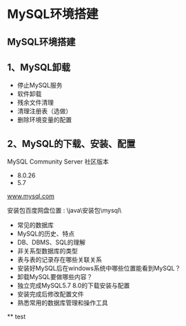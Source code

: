 # MySQL环境搭建

## MySQL环境搭建

## 1、MySQL卸载

* 停止MySQL服务
* 软件卸载
* 残余文件清理
* 清理注册表（选做）
* 删除环境变量的配置



## 2、MySQL的下载、安装、配置

MySQL Community Server 社区版本

* 8.0.26    
* 5.7

www.mysql.com

安装包百度网盘位置 : \java\安装包\mysql\

* 常见的数据库
* MySQL的历史、特点
* DB、DBMS、SQL的理解
* 非关系型数据库的类型
* 表与表的记录存在哪些关联关系
* 安装好MySQL后在windows系统中哪些位置能看到MySQL？
* 卸载MySQL要做哪些内容？
* 独立完成MySQL5.7 8.0的下载安装与配置
* 安装完成后修改配置文件
* 熟悉常用的数据库管理和操作工具

** test